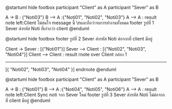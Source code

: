 @startuml
hide footbox
participant "Client" as A
participant "Sever" as B

A -> B : {"Noti03"}
B --> A :{"Noti01", "Noti02", "Noti03"}
A --> A : result 
note left:Client ไม่สนใจ message นี้ \nและถือว่าจบการทำงานทั้งหมด
footer รูปที่ 1 Sever ส่งรหัส Noti ที่เก่ากว่า client
@enduml

@startuml
hide footbox
footer รูปที่ 2 Sever ส่งรหัส Noti ต่อจากที่ client มีอยู่

Client -> Sever : [{"Noti01"}]
Sever --> Client : [{"Noti02", "Noti03", "Noti04"}]
Client --> Client : result 
rnote over Client
 กล่อง 1
 - - - - - - - -
[{
    "Noti02", 
    "Noti03", 
    "Noti04"
}]
endrnote
@enduml

@startuml
hide footbox
participant "Client" as A
participant "Sever" as B

A -> B : {"Noti01"}
B --> A :{"Noti04", "Noti05", "Noti06"}
A --> A : result 
note left:Client Sync noti จาก Sever ใหม่
footer รูปที่ 3 Sever ส่งรหัส Noti ไม่ต่อจากที่ client มีอยู่
@enduml
